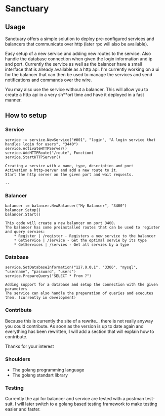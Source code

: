 # Sanctuary

## Usage

Sanctuary offers a simple solution to deploy pre-configured services and balancers that communicate over http (later rpc will also be available).

Easy setup of a new service and adding new routes to the service. Also handle the database connection when given the login information and ip and port.
Currently the service as well as the balancer have a small interface that is already available as a http api. I'm currently working on a ui for the balancer that can then be used to manage the services
and send notifications and commands over the wire.

You may also use the service without a balancer. This will allow you to create a http api in a very sh\*\*ort time and have it deployed in a fast manner.

## How to setup

### Service

    service := service.NewService("#001", "login", "A login service that handles login for users", "3440")
    service.ActivateHTTPServer()
    service.AddHTTPRoute("/route", Function)
    service.StartHTTPServer()

    Creating a service with a name, type, description and port
    Activation a http-server and add a new route to it.
    Start the http server on the given port and wait requests.

    --

### Balancer

    balancer := balancer.NewBalancer("My Balancer", "3400")
    balancer.Setup()
    balancer.Start()

    This code will create a new balancer on port 3400.
    The balancer has some preinstalled routes that can be used to register and query servies:
        * Register | /register - Registers a new service to the balancer
        * GetService | /service - Get the optimal servie by its type
        * GetServices | /servies - Get all servies by a type

### Database

    service.SetDatabaseInformation("127.0.0.1", "3306", "mysql", "username", "password", "users")
    service.PrepareQuery("SELECT * From ?")

    Adding support for a database and setup the connection with the given parameters
    The service can also handle the preperation of queries and executes them. (currently in development)

### Contribute

Because this is currently the site of a rewrite... there is not really anyway you could contribute. As soon as the version is up to date again and everything has been rewritten, I will add a section that will explain how to contribute.

Thanks for your interest

### Shoulders

- The golang programming language
- The golang standart library

### Testing

Currently the api for balancer and service are tested with a postman test-suit. I will later switch to a golang based testing framework to make testing easier and faster.
